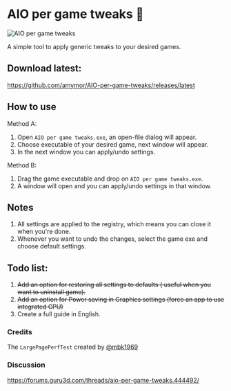 # AIO per game tweaks 🚀

![AIO per game tweaks](https://imgur.com/y8mc0rv.png)

A simple tool to apply generic tweaks to your desired games.

## Download latest:
https://github.com/amymor/AIO-per-game-tweaks/releases/latest

## How to use
Method A:
1. Open `AIO per game tweaks.exe`, an open-file dialog will appear. 
2. Choose executable of your desired game, next window will appear.
3. In the next window you can apply/undo settings.

Method B:
1. Drag the game executable and drop on `AIO per game tweaks.exe`.
2. A window will open and you can apply/undo settings in that window.

## Notes
1. All settings are applied to the registry, which means you can close it when you're done.
2. Whenever you want to undo the changes, select the game exe and choose default settings.

## Todo list:
1. <strike>Add an option for restoring all settings to defaults ( useful when you want to uninstall game).</strike>
2. <strike>Add an option for Power saving in Graphics settings (force an app to use integrated GPU)</strike>
3. Create a full guide in English.

### Credits
The `LargePagePerfTest` created by [@mbk1969](https://forums.guru3d.com/members/247876/)

### Discussion
https://forums.guru3d.com/threads/aio-per-game-tweaks.444492/
